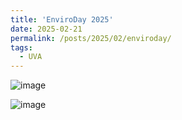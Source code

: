 ```yaml
---
title: 'EnviroDay 2025'
date: 2025-02-21
permalink: /posts/2025/02/enviroday/
tags:
  - UVA
---
```


![image](page_imgs/enviroday.JPG)

![image](page_imgs/enviroday_poster.jpg)

